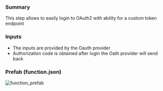 ### Summary
This step allows to easily login to OAuth2 with ability for a custom token endpoint

### Inputs
- The inputs are provided by the Oauth provider
- Authorization code is obtained after login the Oath provider will send back


### Prefab (function.json)
![function_prefab](https://github.com/user-attachments/assets/c5de1e91-2ebf-4e39-8731-9ae7220c7e39)
